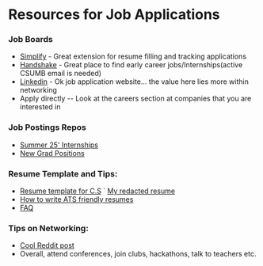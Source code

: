 # Resources for Job Applications

### Job Boards

   - [Simplify](https://simplify.jobs/) - Great extension for resume filling and tracking applications
   - [Handshake](https://app.joinhandshake.com/login) - Great place to find early career jobs/Internships(active CSUMB email is needed)
   - [Linkedin](https://www.linkedin.com/) - Ok job application website... the value here lies more within networking
   - Apply directly -- Look at the careers section at companies that you are interested in


### Job Postings Repos
  - [Summer 25' Internships](https://github.com/SimplifyJobs/Summer2025-Internships)
  - [New Grad Positions](https://github.com/SimplifyJobs/New-Grad-Positions)

### Resume Template and Tips:
  - [Resume template for C.S](https://cs.unc.edu/student-life/career/tech-resume-samples/)
  ` [My redacted resume](https://docs.google.com/document/d/1fEIdKuQAmLbmX6X0pKOGi8F-pX5vS2Jq/edit)
  - [How to write ATS friendly resumes](https://create.microsoft.com/en-us/learn/articles/how-to-write-ats-friendly-resume)
  - [FAQ](https://www.reddit.com/r/resumes/wiki/index/faq/)

### Tips on Networking:
  - [Cool Reddit post](https://www.reddit.com/r/FinalDraftResumes/comments/1cwp2x1/beginners_guide_to_networking_what_it_is_why_its/?utm_source=share&utm_medium=web3x&utm_name=web3xcss&utm_term=1)
  - Overall, attend conferences, join clubs, hackathons, talk to teachers etc.





